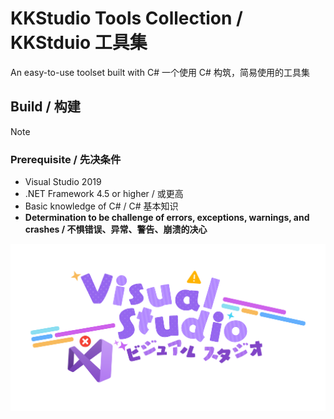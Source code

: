 # KKStudio Tools Collection / KKStduio 工具集

An easy-to-use toolset built with C#
一个使用 C# 构筑，简易使用的工具集

## Build / 构建

> [!NOTE]
> ### Prerequisite / 先决条件
> * Visual Studio 2019
> * .NET Framework 4.5 or higher / 或更高
> * Basic knowledge of C# / C# 基本知识
> * **Determination to be challenge of errors, exceptions, warnings, and crashes / 不惧错误、异常、警告、崩溃的决心**



![](/assets/images/VisualStudioLogo.png)
